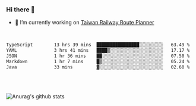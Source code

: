 ### Hi there 👋

- 🔭 I’m currently working on [Taiwan Railway Route Planner](https://github.com/Taiwan-Railway-Route-Planner)

<br/>

<!--START_SECTION:waka-->

```txt
TypeScript        13 hrs 39 mins  ████████████████░░░░░░░░░   63.49 %
YAML              3 hrs 41 mins   ████▒░░░░░░░░░░░░░░░░░░░░   17.17 %
JSON              1 hr 36 mins    ██░░░░░░░░░░░░░░░░░░░░░░░   07.50 %
Markdown          1 hr 7 mins     █▒░░░░░░░░░░░░░░░░░░░░░░░   05.24 %
Java              33 mins         ▓░░░░░░░░░░░░░░░░░░░░░░░░   02.60 %
```

<!--END_SECTION:waka-->

<br/>
<br/>

![Anurag's github stats](https://github-readme-stats.vercel.app/api?username=DepickereSven&show_icons=true&theme=tokyonight)



<!--
**DepickereSven/DepickereSven** is a ✨ _special_ ✨ repository because its `README.md` (this file) appears on your GitHub profile.

Here are some ideas to get you started:

- 🔭 I’m currently working on ...
- 🌱 I’m currently learning ...
- 👯 I’m looking to collaborate on ...
- 🤔 I’m looking for help with ...
- 💬 Ask me about ...
- 📫 How to reach me: ...
- 😄 Pronouns: ...
- ⚡ Fun fact: ...
-->
